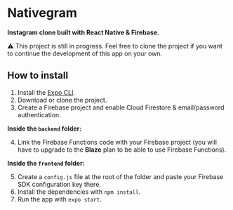 # Nativegram

**Instagram clone built with React Native & Firebase.**

⚠ This project is still in progress. Feel free to clone the project if you want to continue the development of this app on your own.

## How to install
1. Install the [Expo CLI](https://docs.expo.io/get-started/installation/).
2. Download or clone the project.
3. Create a Firebase project and enable Cloud Firestore & email/password authentication.

**Inside the `backend` folder:**

4. Link the Firebase Functions code with your Firebase project (you will have to upgrade to the **Blaze** plan to be able to use Firebase Functions).

**Inside the `frontend` folder:**

5. Create a `config.js` file at the root of the folder and paste your Firebase SDK configuration key there.
6. Install the dependencies with `npm install`.
7. Run the app with `expo start`.

